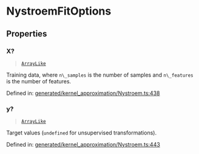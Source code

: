 # NystroemFitOptions

## Properties

### X?

> [`ArrayLike`](../types/ArrayLike.md)

Training data, where `n\_samples` is the number of samples and `n\_features` is the number of features.

Defined in:  [generated/kernel\_approximation/Nystroem.ts:438](https://github.com/transitive-bullshit/scikit-learn-ts/blob/122b3c0/packages/sklearn/src/generated/kernel_approximation/Nystroem.ts#L438)

### y?

> [`ArrayLike`](../types/ArrayLike.md)

Target values (`undefined` for unsupervised transformations).

Defined in:  [generated/kernel\_approximation/Nystroem.ts:443](https://github.com/transitive-bullshit/scikit-learn-ts/blob/122b3c0/packages/sklearn/src/generated/kernel_approximation/Nystroem.ts#L443)
